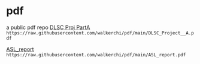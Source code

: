 # pdf
a public pdf repo
[DLSC Proj PartA](DLSC_Project__A.pdf)
`https://raw.githubusercontent.com/walkerchi/pdf/main/DLSC_Project__A.pdf`

[ASL_report](ASL_report.pdf)
`https://raw.githubusercontent.com/walkerchi/pdf/main/ASL_report.pdf`
